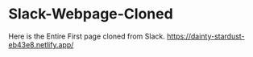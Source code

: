 # Slack-Webpage-Cloned
Here is the Entire First page cloned from Slack.
https://dainty-stardust-eb43e8.netlify.app/
